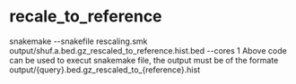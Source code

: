 # recale_to_reference
snakemake --snakefile rescaling.smk output/shuf.a.bed.gz_rescaled_to_reference.hist.bed --cores 1
Above code can be used to execut snakemake file, the output must be of the formate output/{query}.bed.gz_rescaled_to_{reference}.hist 
